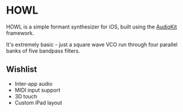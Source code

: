 # HOWL

HOWL is a simple formant synthesizer for iOS, built using the [AudioKit](https://github.com/audiokit/AudioKit) framework.

It's extremely basic - just a square wave VCO run through four parallel banks of five bandpass filters.

## Wishlist

- Inter-app audio
- MIDI input support
- 3D touch
- Custom iPad layout
